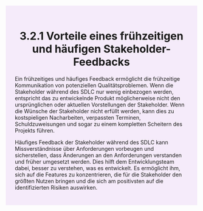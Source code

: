 <div class="rounded-lg border shadow-sm" style="background:#F5EBFA; padding:24px; border-color:#A855F7">
  <header style="margin-bottom:12px">
    <h1 class="text-2xl font-bold text-gray-900">3.2.1 Vorteile eines frühzeitigen und häufigen Stakeholder-Feedbacks</h1>
  </header>
  <article class="prose max-w-none">
    <p>
      Ein frühzeitiges und häufiges Feedback ermöglicht die frühzeitige Kommunikation von
      potenziellen Qualitätsproblemen. Wenn die Stakeholder während des SDLC nur wenig
      einbezogen werden, entspricht das zu entwickelnde Produkt möglicherweise nicht den
      ursprünglichen oder aktuellen Vorstellungen der Stakeholder. Wenn die Wünsche der
      Stakeholder nicht erfüllt werden, kann dies zu kostspieligen Nacharbeiten, verpassten
      Terminen, Schuldzuweisungen und sogar zu einem kompletten Scheitern des Projekts führen.
    </p>
    <p>
      Häufiges Feedback der Stakeholder während des SDLC kann Missverständnisse über
      Anforderungen vorbeugen und sicherstellen, dass Änderungen an den Anforderungen
      verstanden und früher umgesetzt werden. Dies hilft dem Entwicklungsteam dabei, besser zu
      verstehen, was es entwickelt. Es ermöglicht ihm, sich auf die Features zu konzentrieren, die
      für die Stakeholder den größten Nutzen bringen und die sich am positivsten auf die
      identifizierten Risiken auswirken.
    </p>
  </article>
</div>
